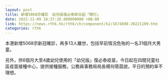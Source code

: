 ```yaml
---
layout: post
title: 新增5068宗確診　幼兒版復必泰即日起「開打」
date: 2022-11-09 18:37:28.000000000 +08:00
link: https://news.rthk.hk/rthk/ch/component/k2/1674898-20221109.htm
categories: rthk
---
```


本港新增5068宗新冠確診，再多13人離世，包括早前情況危殆的一名31個月大男童。

另外，供6個月大至4歲幼兒使用的「幼兒版」復必泰疫苗，今日起在四間兒童社區疫苗接種中心，提供接種服務，公務員事務局局長楊何蓓茵說，平日的預約率不理想。

